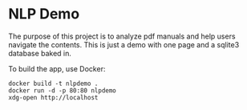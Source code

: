 # NLP Demo

The purpose of this project is to analyze pdf manuals and help users navigate the contents. This is just a demo with one page and a sqlite3 database baked in.

To build the app, use Docker:

    docker build -t nlpdemo .
    docker run -d -p 80:80 nlpdemo
    xdg-open http://localhost
